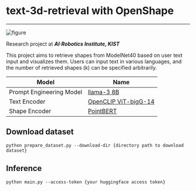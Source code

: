 # text-3d-retrieval with OpenShape
---
![figure](https://github.com/user-attachments/assets/9fa9cd58-ef7c-4cc9-9c69-cdb0ed2bdbb1)



Research project at **_AI·Robotics Institute, KIST_**

This project aims to retrieve shapes from ModelNet40 based on user text input and visualizes them. Users can input text in various languages, and the number of retrieved shapes (k) can be specified arbitrarily.

| Model                    | Name                 |
|--------------------------|----------------------|
| Prompt Engineering Model | [llama-3 8B](https://huggingface.co/meta-llama/Meta-Llama-3-8B)           |
| Text Encoder             | [OpenCLIP ViT-bigG-14](https://github.com/mlfoundations/open_clip) |
| Shape Encoder            | [PointBERT](https://github.com/Colin97/OpenShape_code)            |




## Download dataset
```
python prepare_dataset.py --download-dir {directory path to download dataset}
```



## Inference
```
python main.py --access-token {your huggingface access token}
```

